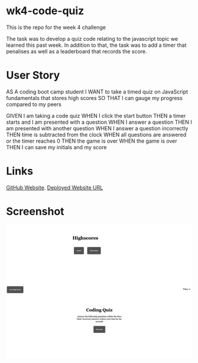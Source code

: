 # wk4-code-quiz
This is the repo for the week 4 challenge 

The task was to develop a quiz code relating to the javascript topic we learned this past week. In addition to that, the task was to add a timer that penalises as well as a leaderboard that records the score.

# User Story
AS A coding boot camp student
I WANT to take a timed quiz on JavaScript fundamentals that stores high scores
SO THAT I can gauge my progress compared to my peers

GIVEN I am taking a code quiz
WHEN I click the start button
THEN a timer starts and I am presented with a question
WHEN I answer a question
THEN I am presented with another question
WHEN I answer a question incorrectly
THEN time is subtracted from the clock
WHEN all questions are answered or the timer reaches 0
THEN the game is over
WHEN the game is over
THEN I can save my initials and my score

# Links 
[GitHub Website](https://github.com/Zubair-Hassam/wk4-code-quiz).
[Deployed Website URL](https://zubair-hassam.github.io/wk4-code-quiz/) 

# Screenshot 
![Screenshot of website 1](./assets/images/Screen%20Shot%202022-09-10%20at%209.23.17%20pm.png)
![Screenshot of website 2](./assets/images/Screen%20Shot%202022-09-10%20at%209.23.07%20pm.png)

